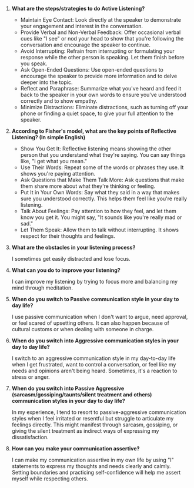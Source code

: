 1. **What are the steps/strategies to do Active Listening?**  

   - Maintain Eye Contact: Look directly at the speaker to demonstrate your engagement and interest in the conversation.
   - Provide Verbal and Non-Verbal Feedback: Offer occasional verbal cues like "I see" or nod your head to show that you're following the conversation and encourage the speaker to continue.
   - Avoid Interrupting: Refrain from interrupting or formulating your response while the other person is speaking. Let them finish before you speak.
   - Ask Open-Ended Questions: Use open-ended questions to encourage the speaker to provide more information and to delve deeper into the topic.
   - Reflect and Paraphrase: Summarize what you've heard and feed it back to the speaker in your own words to ensure you've understood correctly and to show empathy.
   - Minimize Distractions: Eliminate distractions, such as turning off your phone or finding a quiet space, to give your full attention to the speaker.

2. **According to Fisher's model, what are the key points of Reflective Listening? (In simple English)**

   - Show You Get It: Reflective listening means showing the other person that you understand what they're saying. You can say things like, "I get what you mean."
   - Use Their Words: Repeat some of the words or phrases they use. It shows you're paying attention.
   - Ask Questions that Make Them Talk More: Ask questions that make them share more about what they're thinking or feeling.
   - Put It in Your Own Words: Say what they said in a way that makes sure you understood correctly. This helps them feel like you're really listening.
   - Talk About Feelings: Pay attention to how they feel, and let them know you get it. You might say, "It sounds like you're really mad or sad."
   - Let Them Speak: Allow them to talk without interrupting. It shows respect for their thoughts and feelings.

3. **What are the obstacles in your listening process?**

     I sometimes get easily distracted and lose focus.

4. **What can you do to improve your listening?**

     I can improve my listening by trying to focus more and balancing my mind through meditation.

5. **When do you switch to Passive communication style in your day to day life?**

     I use passive communication when I don't want to argue, need approval, or feel scared of upsetting others. It can also happen because of cultural customs or when dealing with someone in charge.

6. **When do you switch into Aggressive communication styles in your day to day life?**

    I switch to an aggressive communication style in my day-to-day life when I get frustrated, want to control a conversation, or feel like my needs and opinions aren't being heard. Sometimes, it's a reaction to stress or anger.

7. **When do you switch into Passive Aggressive (sarcasm/gossiping/taunts/silent treatment and others) communication styles in your day to day life?**

    In my experience, I tend to resort to passive-aggressive communication styles when I feel irritated or resentful but struggle to articulate my feelings directly. This might manifest through sarcasm, gossiping, or giving the silent treatment as indirect ways of expressing my dissatisfaction.

8. **How can you make your communication assertive?**  

    I can make my communication assertive in my own life by using "I" statements to express my thoughts and needs clearly and calmly. Setting boundaries and practicing self-confidence will help me assert myself while respecting others.
